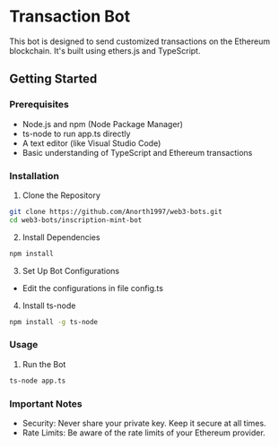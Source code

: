 # Transaction Bot
This bot is designed to send customized transactions on the Ethereum blockchain. It's built using ethers.js and TypeScript.

## Getting Started
### Prerequisites
- Node.js and npm (Node Package Manager)
- ts-node to run app.ts directly
- A text editor (like Visual Studio Code)
- Basic understanding of TypeScript and Ethereum transactions
### Installation
1. Clone the Repository

```bash
git clone https://github.com/Anorth1997/web3-bots.git
cd web3-bots/inscription-mint-bot
```
2. Install Dependencies

```bash
npm install
```

3. Set Up Bot Configurations
- Edit the configurations in file config.ts

4. Install ts-node
```bash
npm install -g ts-node
```

### Usage
1. Run the Bot

```bash
ts-node app.ts
```
### Important Notes
- Security: Never share your private key. Keep it secure at all times.
- Rate Limits: Be aware of the rate limits of your Ethereum provider.
